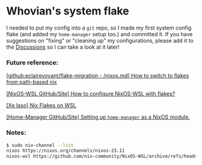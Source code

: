 # Whovian's system flake
I needed to put my config into a `git` repo, so I made my first system config flake (and added my `home-manager` setup too.) and committed it.
If you have suggestions on "fixing" or "cleaning up" my configurations, please add it to the [Discussions](about:blank) so I can take a look at it later!

### Future reference:
[[github:eclairevoyant/flake-migration - /nixos.md] How to switch to flakes from path-based nix](https://github.com/eclairevoyant/flake-migration/blob/main/nixos.md)

[[NixOS-WSL GitHub/Site] How to configure NixOS-WSL with flakes?](https://nix-community.github.io/NixOS-WSL/howto.html)

[[Xe Iaso] Nix Flakes on WSL](https://xeiaso.net/blog/nix-flakes-4-wsl-2022-05-01/)

[[Home-Manager GitHub/Site] Setting up `home-manager` as a NixOS module.](https://nix-community.github.io/home-manager/index.xhtml#sec-flakes-nixos-module)

### Notes:
```bash
$ sudo nix-channel --list
nixos https://nixos.org/channels/nixos-23.11
nixos-wsl https://github.com/nix-community/NixOS-WSL/archive/refs/heads/main.tar.gz
```

